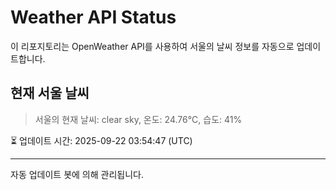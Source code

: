 
# Weather API Status

이 리포지토리는 OpenWeather API를 사용하여 서울의 날씨 정보를 자동으로 업데이트합니다.

## 현재 서울 날씨
> 서울의 현재 날씨: clear sky, 온도: 24.76°C, 습도: 41%

⏳ 업데이트 시간: 2025-09-22 03:54:47 (UTC)

---
자동 업데이트 봇에 의해 관리됩니다.
